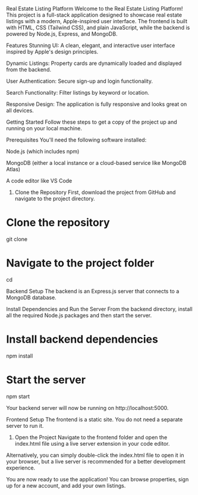 Real Estate Listing Platform
Welcome to the Real Estate Listing Platform! This project is a full-stack application designed to showcase real estate listings with a modern, Apple-inspired user interface. The frontend is built with HTML, CSS (Tailwind CSS), and plain JavaScript, while the backend is powered by Node.js, Express, and MongoDB.

Features
Stunning UI: A clean, elegant, and interactive user interface inspired by Apple's design principles.

Dynamic Listings: Property cards are dynamically loaded and displayed from the backend.

User Authentication: Secure sign-up and login functionality.

Search Functionality: Filter listings by keyword or location.

Responsive Design: The application is fully responsive and looks great on all devices.

Getting Started
Follow these steps to get a copy of the project up and running on your local machine.

Prerequisites
You'll need the following software installed:

Node.js (which includes npm)

MongoDB (either a local instance or a cloud-based service like MongoDB Atlas)

A code editor like VS Code

1. Clone the Repository
First, download the project from GitHub and navigate to the project directory.

# Clone the repository
git clone <your-repository-url>

# Navigate to the project folder
cd <your-project-name>

Backend Setup
The backend is an Express.js server that connects to a MongoDB database.

Install Dependencies and Run the Server
From the backend directory, install all the required Node.js packages and then start the server.

# Install backend dependencies
npm install

# Start the server
npm start

Your backend server will now be running on http://localhost:5000.

Frontend Setup
The frontend is a static site. You do not need a separate server to run it.

1. Open the Project
Navigate to the frontend folder and open the index.html file using a live server extension in your code editor.

Alternatively, you can simply double-click the index.html file to open it in your browser, but a live server is recommended for a better development experience.

You are now ready to use the application! You can browse properties, sign up for a new account, and add your own listings.
